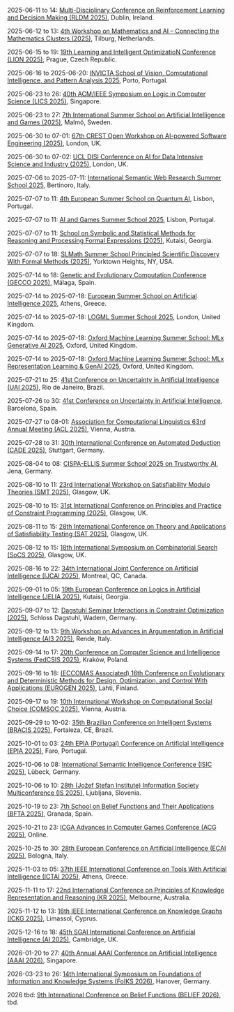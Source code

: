 2025-06-11 to 14: [Multi-Disciplinary Conference on Reinforcement Learning and Decision Making (RLDM 2025)](https://rldm.org/ "Focuses on reinforcement learning and decision-making, integrating machine learning and cognitive science. Topics include algorithmic advancements, neural modeling, and applications in robotics and AI."), Dublin, Ireland.

2025-06-12 to 13: [4th Workshop on Mathematics and AI – Connecting the Mathematics Clusters (2025)](https://aimath.nl/index.php/2025/03/13/4th-aim-cluster-event-tilburg/ "This workshop explores mathematics and AI, focusing on algebraic methods, optimization, and probabilistic models. Topics include graph neural networks, mathematical foundations of deep learning, and applications in data science, emphasizing interdisciplinary mathematical AI research."), Tilburg, Netherlands.

2025-06-15 to 19: [19th Learning and Intelligent OptimizatioN Conference (LION 2025)](https://lion19.org "LION 2025 focuses on intelligent optimization, covering metaheuristics, machine learning-based optimization, and evolutionary algorithms. Topics include combinatorial optimization, constraint programming, and applications in logistics and scheduling, emphasizing hybrid approaches for solving complex optimization problems."), Prague, Czech Republic.

2025-06-16 to 2025-06-20: [INVICTA School of Vision, Computational Intelligence, and Pattern Analysis 2025](https://invicta-school.inesctec.pt/ "The INVICTA School trains researchers in vision and computational intelligence, with physics applications. Topics include image processing, pattern recognition, and deep learning. Lectures cover techniques for astrophysical image analysis and particle detector data, emphasizing AI-driven pattern analysis."), Porto, Portugal.

2025-06-23 to 26: [40th ACM/IEEE Symposium on Logic in Computer Science (LICS 2025)](https://lics.siglog.org/lics25/ "LICS 2025 explores logic in computer science, covering formal methods, type theory, and automated reasoning. Topics include program verification, logical foundations of AI, and applications in software security, emphasizing theoretical logic for computational systems."), Singapore.

2025-06-23 to 27: [7th International Summer School on Artificial Intelligence and Games (2025)](https://school.gameaibook.org/ "Explores AI applications in game development. Topics include machine learning for game design, procedural content generation, and computational intelligence for interactive systems."), Malmö, Sweden.

2025-06-30 to 07-01: [67th CREST Open Workshop on AI-powered Software Engineering (2025)](https://www.ucl.ac.uk/crest/events/2025/jun/67th-crest-open-workshop-ai-powered-software-engineering "This workshop focuses on AI-powered software engineering, covering machine learning for code analysis, automated testing, and software optimization. Topics include AI-driven debugging, program synthesis, and applications in software development, emphasizing AI-enhanced software engineering tools."), London, UK.

2025-06-30 to 07-02: [UCL DISI Conference on AI for Data Intensive Science and Industry (2025)](https://www.ucl.ac.uk/data-intensive-science-industry/news/2024/dec/explore-future-ai-data-intensive-science-and-industry "This conference explores AI for data-intensive science and industry, covering deep learning, data analytics, and predictive modeling. Topics include AI for physics, healthcare, and manufacturing, emphasizing scalable AI solutions for large-scale data challenges."), London, UK.

2025-07-06 to 2025-07-11: [International Semantic Web Research Summer School 2025](https://www.semanticwebschool.org/ "The summer school trains researchers in semantic web technologies, with applications in physics. Topics include knowledge graphs, ontologies, and linked data. Lectures cover techniques for managing high-energy physics datasets and cosmological metadata, emphasizing data interoperability."), Bertinoro, Italy.

2025-07-07 to 11: [4th European Summer School on Quantum AI](https://squeai.eu/ "The school trains researchers in quantum AI, focusing on quantum machine learning and algorithms. Topics include quantum neural networks, variational quantum algorithms, and applications in physics simulations. Lectures emphasize quantum computing’s potential for solving complex problems in high-energy physics."), Lisbon, Portugal.

2025-07-07 to 11: [AI and Games Summer School 2025](https://school.gameaibook.org/ "The summer school trains researchers in AI for games, with applications in physics simulations. Topics include reinforcement learning, procedural content generation, and agent-based modeling. Lectures cover techniques for simulating complex systems, relevant to computational physics and data analysis."), Lisbon, Portugal.

2025-07-07 to 11: [School on Symbolic and Statistical Methods for Reasoning and Processing Formal Expressions (2025)](https://europroofnet.github.io/Kutaisi25/ "Explores symbolic and statistical methods for formal reasoning, covering automated theorem proving, machine learning for logic, and formal verification. Topics include knowledge representation and reasoning, with applications in computer science and AI, emphasizing computational approaches."), Kutaisi, Georgia.

2025-07-07 to 18: [SLMath Summer School Principled Scientific Discovery With Formal Methods (2025)](https://www.slmath.org/summer-schools/1110 "This summer school explores formal methods for scientific discovery, covering machine learning, formal verification, and data-driven modeling. Topics include automated hypothesis generation, uncertainty quantification, and applications in physics and biology, emphasizing principled AI for scientific research."), Yorktown Heights, NY, USA.

2025-07-14 to 18: [Genetic and Evolutionary Computation Conference (GECCO 2025)](https://gecco-2025.sigevo.org/ "GECCO 2025 focuses on genetic and evolutionary computation, covering genetic algorithms, evolutionary optimization, and swarm intelligence. Topics include multi-objective optimization, applications in machine learning and robotics, emphasizing bio-inspired computational methods for complex problems."), Málaga, Spain.

2025-07-14 to 2025-07-18: [European Summer School on Artificial Intelligence 2025](https://eural.info/essa/ "The summer school explores AI, with applications in physics. Topics include deep learning, reinforcement learning, and knowledge representation. Lectures cover techniques for particle physics data analysis, cosmological simulations, and detector optimization, emphasizing AI-driven scientific advancements."), Athens, Greece.

2025-07-14 to 2025-07-18: [LOGML Summer School 2025](https://www.logml.ai/ "LOGML Summer School 2025 trains researchers in machine learning, with applications in physics. Topics include generative models, reinforcement learning, and explainable AI. Lectures cover techniques for particle physics data processing and cosmological simulations, emphasizing practical AI solutions."), London, United Kingdom.

2025-07-14 to 2025-07-18: [Oxford Machine Learning Summer School: MLx Generative AI 2025](https://oxfordml.school/ml-generative-ai-2025 "OxML Generative AI focuses on generative machine learning, with physics applications. Topics include GANs, VAEs, and diffusion models. Lectures cover applications in cosmological simulations and high-energy physics data generation, emphasizing advanced generative techniques."), Oxford, United Kingdom.

2025-07-14 to 2025-07-18: [Oxford Machine Learning Summer School: MLx Representation Learning & GenAI 2025](https://oxfordml.school/ml-representation-learning-genai-2025 "OxML Representation Learning & GenAI explores advanced machine learning, with physics applications. Topics include representation learning, transformers, and generative AI. Lectures cover applications in particle physics data analysis and cosmological simulations, emphasizing cutting-edge AI."), Oxford, United Kingdom.

2025-07-21 to 25: [41st Conference on Uncertainty in Artificial Intelligence (UAI 2025)](https://auai.org/uai2025/ "UAI 2025 explores uncertainty in AI, covering probabilistic graphical models, Bayesian inference, and robust learning. Topics include uncertainty quantification, causal inference, and applications in robotics and healthcare, emphasizing computational methods for handling uncertainty in AI."), Rio de Janeiro, Brazil.

2025-07-26 to 30: [41st Conference on Uncertainty in Artificial Intelligence](https://uai.auai.org/2025/ "UAI 2025 explores uncertainty in AI, with applications in physics data analysis. Topics include Bayesian methods, probabilistic models, and uncertainty quantification. Discussions cover AI for scientific discovery, emphasizing applications in high-energy physics and cosmology for robust data interpretation."), Barcelona, Spain.

2025-07-27 to 08-01: [Association for Computational Linguistics 63rd Annual Meeting (ACL 2025)](https://2025.aclweb.org/ "Explores computational linguistics and natural language processing. Topics include machine learning for language models, text analysis, and applications in AI and human-computer interaction."), Vienna, Austria.

2025-07-28 to 31: [30th International Conference on Automated Deduction (CADE 2025)](https://www.dhbw-stuttgart.de/cade-30/ "CADE 2025 focuses on automated deduction, covering theorem proving, satisfiability checking, and formal reasoning. Topics include applications in program verification, AI, and cryptography, emphasizing computational tools for automated logical deduction and formal methods."), Stuttgart, Germany.

2025-08-04 to 08: [CISPA-ELLIS Summer School 2025 on Trustworthy AI](https://cispa.de/summer-school-2025 "Focuses on trustworthy AI systems. Topics include fairness, transparency, and robustness in machine learning, with applications in secure and ethical AI development."), Jena, Germany.

2025-08-10 to 11: [23rd International Workshop on Satisfiability Modulo Theories (SMT 2025)](https://smt-workshop.cs.uiowa.edu/2025/ "SMT 2025 focuses on satisfiability modulo theories, covering constraint solving, SMT solvers, and automated reasoning. Topics include applications in program verification, scheduling, and AI planning, emphasizing computational techniques for logical and constraint-based problem-solving."), Glasgow, UK.

2025-08-10 to 15: [31st International Conference on Principles and Practice of Constraint Programming (2025)](https://cp2025.a4cp.org "This conference focuses on constraint programming, covering constraint satisfaction, optimization, and search algorithms. Topics include applications in scheduling, resource allocation, and AI planning, emphasizing computational methods for solving combinatorial and constrained optimization problems."), Glasgow, UK.

2025-08-11 to 15: [28th International Conference on Theory and Applications of Satisfiability Testing (SAT 2025)](https://satisfiability.org/SAT25/ "SAT 2025 focuses on satisfiability testing, covering SAT solvers, Boolean optimization, and constraint satisfaction. Topics include applications in verification, cryptography, and AI, emphasizing computational techniques for solving and analyzing satisfiability problems in theoretical computer science."), Glasgow, UK.

2025-08-12 to 15: [18th International Symposium on Combinatorial Search (SoCS 2025)](https://socs25.search-conference.org/ "SoCS 2025 focuses on combinatorial search, covering heuristic search, constraint satisfaction, and planning algorithms. Topics include applications in robotics, AI, and scheduling, emphasizing computational techniques for solving complex search problems in theoretical and applied contexts."), Glasgow, UK.

2025-08-16 to 22: [34th International Joint Conference on Artificial Intelligence (IJCAI 2025)](https://2025.ijcai.org "IJCAI 2025 explores artificial intelligence, covering machine learning, knowledge representation, and robotics. Topics include deep learning, natural language processing, and AI ethics, with applications in healthcare, finance, and autonomous systems, emphasizing theoretical and applied AI advancements."), Montreal, QC, Canada.

2025-09-01 to 05: [19th European Conference on Logics in Artificial Intelligence (JELIA 2025)](https://viam.science.tsu.ge/jelia2025/ "JELIA 2025 focuses on logics in AI, covering knowledge representation, non-monotonic reasoning, and argumentation. Topics include applications in automated planning, multi-agent systems, and AI ethics, emphasizing logical foundations for intelligent computational systems and reasoning."), Kutaisi, Georgia.

2025-09-07 to 12: [Dagstuhl Seminar Interactions in Constraint Optimization (2025)](https://www.dagstuhl.de/25371 "This seminar explores constraint optimization, covering constraint satisfaction, integer programming, and hybrid methods. Topics include applications in scheduling, planning, and AI, emphasizing computational techniques for solving complex combinatorial optimization problems with interacting constraints."), Schloss Dagstuhl, Wadern, Germany.

2025-09-12 to 13: [9th Workshop on Advances in Argumentation in Artificial Intelligence (AI3 2025)](https://sites.google.com/unical.it/ai3-2025 "AI3 2025 explores argumentation in AI, covering argument mining, dialogue systems, and non-monotonic reasoning. Topics include applications in legal reasoning, decision support, and AI ethics, emphasizing logical and computational frameworks for argumentative reasoning in intelligent systems."), Rende, Italy.

2025-09-14 to 17: [20th Conference on Computer Science and Intelligence Systems (FedCSIS 2025)](https://2025.fedcsis.org/ "FedCSIS 2025 explores computer science and intelligent systems, covering algorithms, AI, and data science. Topics include machine learning, cybersecurity, and software engineering, emphasizing interdisciplinary computational methods and applications in intelligent system design and analysis."), Kraków, Poland.

2025-09-16 to 18: [(ECCOMAS Associated) 16th Conference on Evolutionary and Deterministic Methods for Design, Optimization, and Control With Applications (EUROGEN 2025)](https://www.lut.fi/en/eurogen-2025 "EUROGEN 2025 focuses on evolutionary and deterministic optimization, covering genetic algorithms, gradient-based methods, and multi-objective optimization. Topics include applications in engineering design, control systems, and AI, emphasizing computational methods for optimal design and decision-making."), Lahti, Finland.

2025-09-17 to 19: [10th International Workshop on Computational Social Choice (COMSOC 2025)](https://www.ac.tuwien.ac.at/comsoc2025/ "COMSOC 2025 focuses on computational social choice, covering voting theory, preference aggregation, and fair division. Topics include applications in economics, political science, and AI, emphasizing computational and theoretical approaches to collective decision-making and social choice problems."), Vienna, Austria.

2025-09-29 to 10-02: [35th Brazilian Conference on Intelligent Systems (BRACIS 2025)](https://bracis.sbc.org.br/2025/ "BRACIS 2025 focuses on intelligent systems, covering machine learning, knowledge representation, and robotics. Topics include deep learning, natural language processing, and AI applications in healthcare and agriculture, emphasizing theoretical and applied advancements in computational intelligence and smart systems."), Fortaleza, CE, Brazil.

2025-10-01 to 03: [24th EPIA (Portugal) Conference on Artificial Intelligence (EPIA 2025)](https://epia2025.ualg.pt/ "Covers artificial intelligence advancements. Topics include machine learning, knowledge representation, and applications in robotics, natural language processing, and decision systems."), Faro, Portugal.

2025-10-06 to 08: [International Semantic Intelligence Conference (ISIC 2025)](https://www.ifis.uni-luebeck.de/~groppe/isic/ "Focuses on semantic intelligence, covering knowledge graphs, natural language processing, and ontology engineering. Topics include semantic web technologies, machine learning for semantics, and applications in data integration and AI, emphasizing computational frameworks."), Lübeck, Germany.

2025-10-06 to 10: [28th (Jožef Stefan Institute) Information Society Multiconference (IS 2025)](https://is.ijs.si/ "IS 2025 explores information society technologies, covering AI, data mining, and cybersecurity. Topics include machine learning, human-computer interaction, and applications in smart cities and healthcare, emphasizing computational and interdisciplinary approaches to information processing and societal challenges."), Ljubljana, Slovenia.

2025-10-19 to 23: [7th School on Belief Functions and Their Applications (BFTA 2025)](https://www.bfasociety.org/BFTA2025/ "BFTA 2025 focuses on belief functions, covering Dempster-Shafer theory, uncertainty modeling, and decision-making. Topics include applications in data fusion, risk analysis, and AI, emphasizing statistical and theoretical frameworks for handling uncertainty in complex systems."), Granada, Spain.

2025-10-21 to 23: [ICGA Advances in Computer Games Conference (ACG 2025)](https://icga.org/?page_id=4052 "ACG 2025 focuses on computer games, covering game-playing algorithms, search techniques, and AI strategies. Topics include applications in chess, Go, and video games, emphasizing computational methods and theoretical advancements in algorithmic game design and analysis."), Online.

2025-10-25 to 30: [28th European Conference on Artificial Intelligence (ECAI 2025)](https://ecai2025.org "ECAI 2025 explores artificial intelligence, covering machine learning, knowledge representation, and autonomous agents. Topics include deep learning, AI ethics, and applications in healthcare and robotics, emphasizing theoretical and applied advancements in intelligent computational systems."), Bologna, Italy.

2025-11-03 to 05: [37th IEEE International Conference on Tools With Artificial Intelligence (ICTAI 2025)](https://easyconferences.eu/ictai2025/ "Covers AI tools and techniques. Topics include machine learning, knowledge-based systems, and applications in computer vision, robotics, and decision support systems."), Athens, Greece.

2025-11-11 to 17: [22nd International Conference on Principles of Knowledge Representation and Reasoning (KR 2025)](https://kr.org/KR2025 "KR 2025 focuses on knowledge representation and reasoning, covering ontologies, logic programming, and probabilistic reasoning. Topics include applications in AI, robotics, and semantic web, emphasizing computational and statistical methods for modeling and reasoning with complex knowledge structures."), Melbourne, Australia.

2025-11-12 to 13: [16th IEEE International Conference on Knowledge Graphs (ICKG 2025)](https://cyprusconferences.org/ickg2025/ "ICKG 2025 explores knowledge graphs, covering graph-based reasoning, semantic modeling, and data integration. Topics include applications in AI, search engines, and recommendation systems, emphasizing computational methods for constructing and utilizing large-scale knowledge graph structures."), Limassol, Cyprus.

2025-12-16 to 18: [45th SGAI International Conference on Artificial Intelligence (AI 2025)](https://www.bcs-sgai.org/ai2025/ "Explores advancements in artificial intelligence. Topics include machine learning, knowledge representation, and applications in robotics, natural language processing, and decision systems."), Cambridge, UK.

2026-01-20 to 27: [40th Annual AAAI Conference on Artificial Intelligence (AAAI 2026)](https://aaai.org/conference/aaai/aaai-26/ "Covers artificial intelligence advancements, focusing on machine learning, natural language processing, and robotics. Topics include deep learning, reinforcement learning, and ethical AI, with applications in healthcare, finance, and autonomous systems."), Singapore.

2026-03-23 to 26: [14th International Symposium on Foundations of Information and Knowledge Systems (FoIKS 2026)](https://foiks2026.github.io/ "FoIKS 2026 explores foundations of information and knowledge systems, covering databases, knowledge representation, and reasoning. Topics include applications in AI, data integration, and semantic web, emphasizing theoretical and computational frameworks for managing information and knowledge."), Hanover, Germany.

2026 tbd: [9th International Conference on Belief Functions (BELIEF 2026)](https://www.bfasociety.org/ "BELIEF 2026 explores belief functions, covering Dempster-Shafer theory, uncertainty modeling, and decision-making. Topics include applications in data fusion, AI, and risk analysis, emphasizing statistical frameworks for handling uncertainty in complex systems and data."), tbd.

